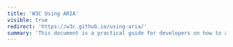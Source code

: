 ```yaml
---
title: 'W3C Using ARIA'
visible: true
redirect: 'https://w3c.github.io/using-aria/'
summary: 'This document is a practical guide for developers on how to add accessibility information to HTML elements using the Accessible Rich Internet Applications specification.'
---
```

